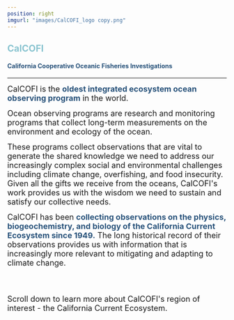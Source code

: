 ```yaml
---
position: right
imgurl: "images/CalCOFI_logo copy.png"
---
```



## <span style="color:#8AC4D0"> CalCOFI </span>

#### <span style="color:#28527A"> California Cooperative Oceanic Fisheries Investigations </span>

---

<font size="+1"> CalCOFI is the <span style="color:#28527A"> **oldest integrated ecosystem ocean observing program** </span> in the world. </font>

<font size="+1"> Ocean observing programs are research and monitoring programs that collect long-term measurements on the environment and ecology of the ocean. </font>

<font size="+1"> These programs collect observations that are vital to generate the shared knowledge we need to address our increasingly complex social and environmental challenges including climate change, overfishing, and food insecurity. Given all the gifts we receive from the oceans, CalCOFI's work provides us with the wisdom we need to sustain and satisfy our collective needs. </font>

<font size="+1"> CalCOFI has been <span style="color:#28527A"> **collecting observations on the physics, biogeochemistry, and biology of the California Current Ecosystem since 1949.** </span> The long historical record of their observations provides us with information that is increasingly more relevant to mitigating and adapting to climate change. </font>

<br />
<br />

<font size="+1"> Scroll down to learn more about CalCOFI's region of interest - the California Current Ecosystem. </font>